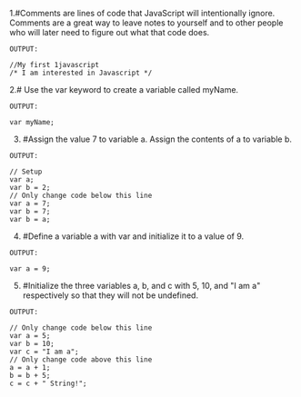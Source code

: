 1.#Comments are lines of code that JavaScript will intentionally ignore. Comments are a great way to leave notes to yourself and to other people who will later need to figure out what that code does.
~~~
OUTPUT:

//My first 1javascript
/* I am interested in Javascript */
~~~
2.# Use the var keyword to create a variable called myName.
~~~
OUTPUT:

var myName;
~~~
3. #Assign the value 7 to variable a. Assign the contents of a to variable b.
~~~
OUTPUT:

// Setup
var a;
var b = 2;
// Only change code below this line
var a = 7;
var b = 7;
var b = a;
~~~
4. #Define a variable a with var and initialize it to a value of 9.
~~~
OUTPUT:

var a = 9;
~~~
5. #Initialize the three variables a, b, and c with 5, 10, and "I am a" respectively so that they will not be undefined.
~~~
OUTPUT:

// Only change code below this line
var a = 5;
var b = 10;
var c = "I am a";
// Only change code above this line
a = a + 1;
b = b + 5;
c = c + " String!";
~~~

